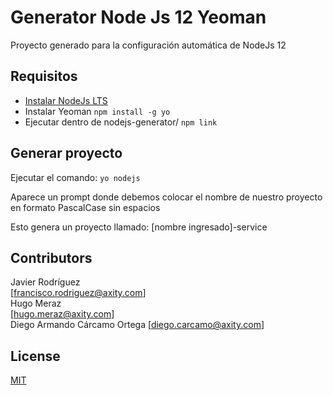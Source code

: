 # Generator Node Js 12 Yeoman

Proyecto generado para la configuración automática de NodeJs 12

## Requisitos

* [Instalar NodeJs LTS](https://nodejs.org/es/)
* Instalar Yeoman
    `npm install -g yo`
* Ejecutar dentro de nodejs-generator/
    `npm link`

## Generar proyecto

Ejecutar el comando: `yo nodejs`  

Aparece un prompt donde debemos colocar el nombre de nuestro proyecto en formato PascalCase sin espacios

Esto genera un proyecto llamado: [nombre ingresado]-service

## Contributors

Javier Rodríguez  
[francisco.rodriguez@axity.com]  
Hugo Meraz  
[hugo.meraz@axity.com]  
Diego Armando Cárcamo Ortega 
[diego.carcamo@axity.com]  

## License

[MIT](https://opensource.org/licenses/MIT)